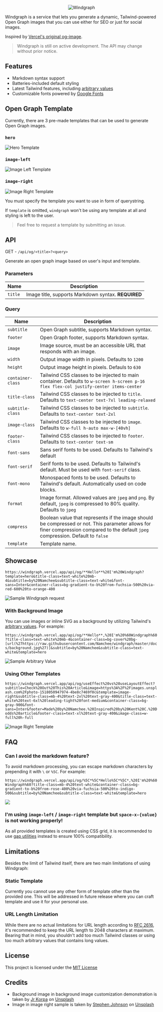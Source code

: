 <p align="center">
  <img src="./docs/banner.jpeg" title="Windgraph" alt="Windgraph" />
</p>

Windgraph is a service that lets you generate a dynamic, Tailwind-powered Open Graph images that you can use either for SEO or just for social images.

Inspired by [Vercel's original og-image](https://github.com/vercel/og-image).

> Windgraph is still on active development. The API may change without prior notice.

## Features

- Markdown syntax support
- Batteries-included default styling
- Latest Tailwind features, including [arbitrary values](https://tailwindcss.com/docs/adding-custom-styles#using-arbitrary-values)
- Customizable fonts powered by [Google Fonts](https://fonts.google.com/)

## Open Graph Template

Currently, there are 3 pre-made templates that can be used to generate Open Graph images. 

### `hero`

![Hero Template](./docs/hero.png)

### `image-left`

![Image Left Template](./docs/image-left.png)

### `image-right`

![Image Right Template](./docs/image-Right.png)

You must specify the template you want to use in form of querystring.

If `template` is omitted, `windgraph` won't be using any template at all and styling is left to the user.

> Feel free to request a template by submitting an issue.

## API

GET - `/api/og/<title>?<query>`

Generate an open graph image based on user's input and template.

### Parameters

Name | Description
---- | -----------
`title` | Image title, supports Markdown syntax. **REQUIRED**

### Query

Name | Description
---- | -----------
`subtitle` | Open Graph subtitle, supports Markdown syntax.
`footer` | Open Graph footer, supports Markdown syntax.
`image` | Image source, must be an accessible URL that responds with an image.
`width` | Output image width in pixels. Defaults to `1200`
`height` | Output image height in pixels. Defauls to `630`
`container-class` | Tailwind CSS classes to be injected to main container. Defaults to `w-screen h-screen p-16 flex flex-col justify-center items-center`
`title-class` | Tailwind CSS classes to be injected to `title`. Defaults to `text-center text-7xl leading-relaxed`
`subtitle-class` | Tailwind CSS classes to be injected to `subtitle`. Defaults to `text-center text-2xl`
`image-class` | Tailwind CSS classes to be injected to `image`. Defaults to `w-full h-auto max-w-[40vh]`
`footer-class` | Tailwind CSS classes to be injected to `footer`. Defaults to `text-center text-sm`
`font-sans` | Sans serif fonts to be used. Defaults to Tailwind's default
`font-serif` | Serif fonts to be used. Defaults to Tailwind's default. Must be used with `font-serif` class.
`font-mono` | Monospaced fonts to be used. Defaults to Tailwind's default. Automatically used on code blocks.
`format` | Image format. Allowed values are `jpeg` and `png`. By default, `jpeg` is compressed to 80% quality. Defaults to `jpeg`
`compress` | Boolean value that represents if the image should be compressed or not. This parameter allows for finer compression compared to the default `jpeg` compression. Default to `false`
`template` | Template name. 

## Showcase

`https://windgraph.vercel.app/api/og/**Hello**%20I'm%20Windgraph?template=hero&title-class=text-white%20mb-4&subtitle=by%20Namchee&subtitle-class=text-white&font-sans=Inter&container-class=bg-gradient-to-b%20from-fuchsia-500%20via-red-600%20to-orange-400`

<img src="https://windgraph.vercel.app/api/og/**Hello**%20I'm%20Windgraph?template=hero&title-class=text-white%20mb-4&subtitle=by%20Namchee&subtitle-class=text-white&font-sans=Inter&container-class=bg-gradient-to-b%20from-fuchsia-500%20via-red-600%20to-orange-400" title="Sample Windgraph request" />

### With Background Image 

You can use images or inline SVG as a background by utilizing Tailwind's [arbitrary values](https://v2.tailwindcss.com/docs/just-in-time-mode#arbitrary-value-support). For example: 

`https://windgraph.vercel.app/api/og/**Hello**,%20I'm%20%60Windgraph%60?title-class=text-white%20mb-4&container-class=bg-cover%20bg-[url(%27https://raw.githubusercontent.com/Namchee/windgraph/master/docs/background.jpg%27)]&subtitle=by%20Namchee&subtitle-class=text-white&template=hero`

<img src="https://windgraph.vercel.app/api/og/**Hello**,%20I'm%20%60Windgraph%60?title-class=text-white%20mb-4&container-class=bg-cover%20bg-[url(%27https://raw.githubusercontent.com/Namchee/windgraph/master/docs/background.jpg%27)]&subtitle=by%20Namchee&subtitle-class=text-white&template=hero" title="Sample Arbitrary Value" />

### Using Other Templates

`https://windgraph.vercel.app/api/og/useEffect%20vs%20useLayoutEffect?subtitle=Check%20Out%20This%20Article&image=https%3A%2F%2Fimages.unsplash.com%2Fphoto-1518050947974-4be8c7469f0c&template=image-right&subtitle-class=mb-4%20text-2xl%20text-gray-400&title-class=text-white%20text-6xl%20leading-tight%20font-medium&container-class=bg-gray-900&font-sans=Inter&footer=Made%20by%20Namchee.%20Inspired%20by%20Kent%20C.%20Dodds%20article&footer-class=text-xl%20text-gray-400&image-class=w-full%20h-full`

<img src="https://windgraph.vercel.app/api/og/useEffect%20vs%20useLayoutEffect?subtitle=Check%20Out%20This%20Article&image=https%3A%2F%2Fimages.unsplash.com%2Fphoto-1518050947974-4be8c7469f0c&template=image-right&subtitle-class=mb-4%20text-2xl%20text-gray-400&title-class=text-white%20text-6xl%20leading-tight%20font-medium&container-class=bg-gray-900&font-sans=Inter&footer=Made%20by%20Namchee.%20Inspired%20by%20Kent%20C.%20Dodds%20article&footer-class=text-xl%20text-gray-400&image-class=w-full%20h-full" title="Image Right Template" />

## FAQ

### Can I avoid the markdown feature?

To avoid markdown processing, you can escape markdown characters by prepending it with `\` or `%5C`. For example:

`https://windgraph.vercel.app/api/og/%5C*%5C*Hello%5C*%5C*,%20I'm%20%60Windgraph%60?title-class=mb-4%20text-white&container-class=bg-gradient-to-b%20from-rose-400%20via-fuchsia-500%20to-indigo-500&subtitle=by%20Namchee&subtitle-class=text-white&template=hero`

<img src="https://windgraph.vercel.app/api/og/%5C*%5C*Hello%5C*%5C*,%20I'm%20%60Windgraph%60?title-class=mb-4%20text-white&container-class=bg-gradient-to-b%20from-rose-400%20via-fuchsia-500%20to-indigo-500&subtitle=by%20Namchee&subtitle-class=text-white&template=hero" />

### I'm using `image-left` / `image-right` template but `space-x-{value}` is not working properly!

As all provided templates is created using CSS grid, it is recommended to use [gap utilities](https://tailwindcss.com/docs/gap) instead to ensure 100% compatibility.

## Limitations

Besides the limit of Tailwind itself, there are two main limitations of using Windgraph:

### Static Template

Currently you cannot use any other form of template other than the provided one. This will be addressed in future release where you can craft template and use it for your personal use.

### URL Length Limitation

While there are no actual limitations for URL length according to [RFC 2616](http://www.faqs.org/rfcs/rfc2616.html), it's recommended to keep the URL length to 2048 characters at maximum. Bearing that in mind, you shouldn't add too much Tailwind classes or using too much arbitrary values that contains long values.

## License

This project is licensed under the [MIT License](./LICENSE)

## Credits

- Background image in background image customization demonstration is taken by <a href="https://unsplash.com/@jrkorpa?utm_source=unsplash&utm_medium=referral&utm_content=creditCopyText">Jr Korpa</a> on <a href="https://unsplash.com/s/photos/neon?utm_source=unsplash&utm_medium=referral&utm_content=creditCopyText">Unsplash</a>
- Image in image right sample is taken by <a href="https://unsplash.com/@stephenfjohnson?utm_source=unsplash&utm_medium=referral&utm_content=creditCopyText">Stephen Johnson</a> on <a href="https://unsplash.com/s/photos/lights?utm_source=unsplash&utm_medium=referral&utm_content=creditCopyText">Unsplash</a>
  
  
